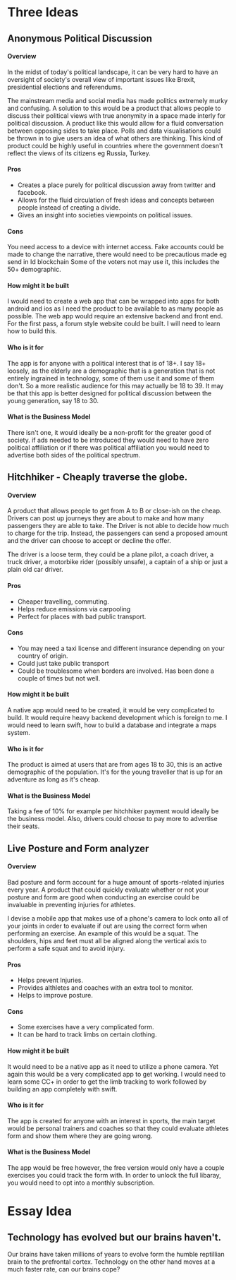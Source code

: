 
# Three Ideas

## Anonymous Political Discussion

#### Overview

In the midst of today's political landscape, it can be very hard to have an oversight of society's overall view of important issues like Brexit, presidential elections and referendums.

The mainstream media and social media has made politics extremely murky and confusing. A solution to this would be a product that allows people to discuss their political views with true anonymity in a space made interly for political discussion. A product like this would allow for a fluid conversation between opposing sides to take place. Polls and data visualisations could be thrown in to give users an idea of what others are thinking. This kind of product could be highly useful in countries where the government doesn't reflect the views of its citizens eg Russia, Turkey. 

#### Pros

* Creates a place purely for political discussion away from twitter and facebook.
* Allows for the fluid circulation of fresh ideas and concepts between people instead of creating a divide.
* Gives an insight into societies viewpoints on political issues.

#### Cons
You need access to a device with internet access.
Fake accounts could be made to change the narrative, there would need to be precautious made eg send in Id blockchain
Some of the voters not may use it, this includes the 50+ demographic.

#### How might it be built

I would need to create a web app that can be wrapped into apps for both android and ios as I need the product to be available to as many people as possible. The web app would require an extensive backend and front end. For the first pass, a forum style website could be built. I will need to learn how to build this.

#### Who is it for

The app is for anyone with a political interest that is of 18+. I say 18+ loosely, as the elderly are a demographic that is a generation that is not entirely ingrained in technology, some of them use it and some of them don't.  So a more realistic audience for this may actually be 18 to 39. It may be that this app is better designed for political discussion between the young generation, say 18 to 30.

#### What is the Business Model

There isn't one, it would ideally be a non-profit for the greater good of society. if ads needed to be introduced they would need to have zero political affiliation or if there was political affiliation you would need to advertise both sides of the political spectrum.

## Hitchhiker - Cheaply traverse the globe.

#### Overview

A product that allows people to get from A to B or close-ish on the cheap. Drivers can post up journeys they are about to make and how many passengers they are able to take. The Driver is not able to decide how much to charge for the trip.  Instead, the passengers can send a proposed amount and the driver can choose to accept or decline the offer.

The driver is a loose term, they could be a plane pilot, a coach driver, a truck driver, a motorbike rider (possibly unsafe), a captain of a ship or just a plain old car driver.

#### Pros

* Cheaper travelling, commuting.
* Helps reduce emissions via carpooling
* Perfect for places with bad public transport.

#### Cons
* You may need a taxi license and different insurance depending on your country of origin.
* Could just take public transport
* Could be troublesome when borders are involved.
Has been done a couple of times but not well.

#### How might it be built

A native app would need to be created, it would be very complicated to build. It would require heavy backend development which is foreign to me. I would need to learn swift, how to build a database and integrate a maps system.

#### Who is it for

The product is aimed at users that are from ages 18 to 30, this is an active demographic of the population. It's for the young traveller that is up for an adventure as long as it's cheap.

#### What is the Business Model

Taking a fee of 10% for example per hitchhiker payment would ideally be the business model. Also, drivers could choose to pay more to advertise their seats.

## Live Posture and Form analyzer

#### Overview

Bad posture and form account for a huge amount of sports-related injuries every year. A product that could quickly evaluate whether or not your posture and form are good when conducting an exercise could be invaluable in preventing injuries for athletes.

I devise a mobile app that makes use of a phone's camera to lock onto all of your joints in order to evaluate if out are using the correct form when performing an exercise. An example of this would be a squat. The shoulders, hips and feet must all be aligned along the vertical axis to perform a safe squat and to avoid injury.

#### Pros

* Helps prevent Injuries.
* Provides althletes and coaches with an extra tool to monitor.
* Helps to improve posture.

#### Cons
* Some exercises have a very complicated form.
* It can be hard to track limbs on certain clothing.

#### How might it be built

It would need to be a native app as it need to utilize a phone camera. Yet again this would be a very complicated app to get working. I would need to learn some CC+ in order to get the limb tracking to work followed by building an app completely with swift.

#### Who is it for

The app is created for anyone with an interest in sports, the main target would be personal trainers and coaches so that they could evaluate athletes form and show them where they are going wrong.  

#### What is the Business Model

The app would be free however, the free version would only have a couple exercises you could track the form with. In order to unlock the full libaray, you would need to opt into a monthly subscription.

# Essay Idea

## Technology has evolved but our brains haven't.

Our brains have taken millions of years to evolve form the humble reptillian brain to the prefrontal cortex. Technology on the other hand moves at a much faster rate, can our brains cope?
